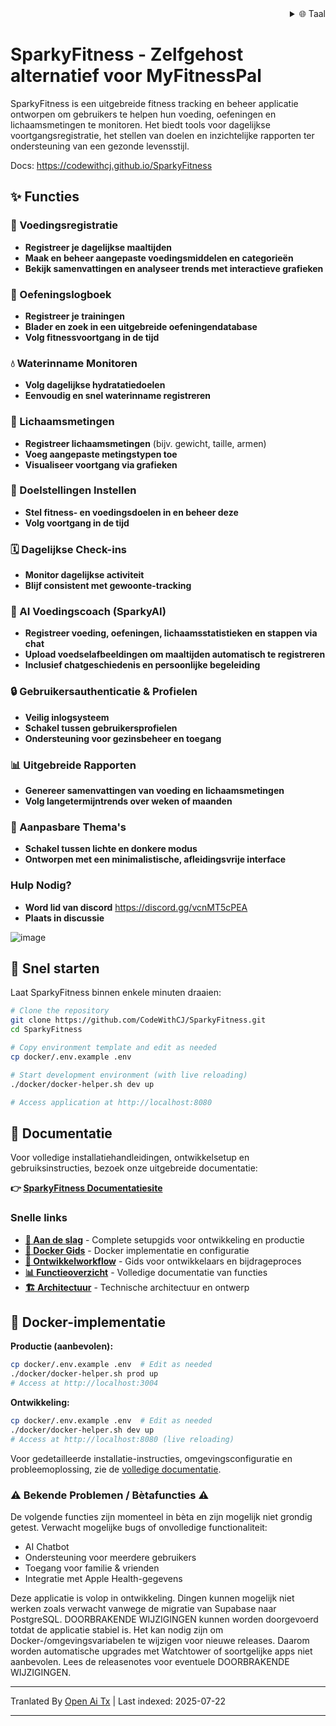 ﻿<div align="right">
  <details>
    <summary >🌐 Taal</summary>
    <div>
      <div align="right">
        <p><a href="https://openaitx.github.io/view.html?user=CodeWithCJ&project=SparkyFitness&lang=en">Engels</a></p>
        <p><a href="https://openaitx.github.io/view.html?user=CodeWithCJ&project=SparkyFitness&lang=zh-CN">简体中文</a></p>
        <p><a href="https://openaitx.github.io/view.html?user=CodeWithCJ&project=SparkyFitness&lang=zh-TW">繁體中文</a></p>
        <p><a href="https://openaitx.github.io/view.html?user=CodeWithCJ&project=SparkyFitness&lang=ja">日本語</a></p>
        <p><a href="https://openaitx.github.io/view.html?user=CodeWithCJ&project=SparkyFitness&lang=ko">한국어</a></p>
        <p><a href="https://openaitx.github.io/view.html?user=CodeWithCJ&project=SparkyFitness&lang=hi">हिन्दी</a></p>
        <p><a href="https://openaitx.github.io/view.html?user=CodeWithCJ&project=SparkyFitness&lang=th">ไทย</a></p>
        <p><a href="https://openaitx.github.io/view.html?user=CodeWithCJ&project=SparkyFitness&lang=fr">Frans</a></p>
        <p><a href="https://openaitx.github.io/view.html?user=CodeWithCJ&project=SparkyFitness&lang=de">Duits</a></p>
        <p><a href="https://openaitx.github.io/view.html?user=CodeWithCJ&project=SparkyFitness&lang=es">Spaans</a></p>
        <p><a href="https://openaitx.github.io/view.html?user=CodeWithCJ&project=SparkyFitness&lang=it">Italiaans</a></p>
        <p><a href="https://openaitx.github.io/view.html?user=CodeWithCJ&project=SparkyFitness&lang=ru">Russisch</a></p>
        <p><a href="https://openaitx.github.io/view.html?user=CodeWithCJ&project=SparkyFitness&lang=pt">Portugees</a></p>
        <p><a href="https://openaitx.github.io/view.html?user=CodeWithCJ&project=SparkyFitness&lang=nl">Nederlands</a></p>
        <p><a href="https://openaitx.github.io/view.html?user=CodeWithCJ&project=SparkyFitness&lang=pl">Pools</a></p>
        <p><a href="https://openaitx.github.io/view.html?user=CodeWithCJ&project=SparkyFitness&lang=ar">العربية</a></p>
        <p><a href="https://openaitx.github.io/view.html?user=CodeWithCJ&project=SparkyFitness&lang=fa">فارسی</a></p>
        <p><a href="https://openaitx.github.io/view.html?user=CodeWithCJ&project=SparkyFitness&lang=tr">Turks</a></p>
        <p><a href="https://openaitx.github.io/view.html?user=CodeWithCJ&project=SparkyFitness&lang=vi">Vietnamees</a></p>
        <p><a href="https://openaitx.github.io/view.html?user=CodeWithCJ&project=SparkyFitness&lang=id">Bahasa Indonesia</a></p>
      </div>
    </div>
  </details>
</div>

# SparkyFitness - Zelfgehost alternatief voor MyFitnessPal

SparkyFitness is een uitgebreide fitness tracking en beheer applicatie ontworpen om gebruikers te helpen hun voeding, oefeningen en lichaamsmetingen te monitoren. Het biedt tools voor dagelijkse voortgangsregistratie, het stellen van doelen en inzichtelijke rapporten ter ondersteuning van een gezonde levensstijl.

Docs: https://codewithcj.github.io/SparkyFitness

## ✨ Functies

### 🍎 Voedingsregistratie

* **Registreer je dagelijkse maaltijden**
* **Maak en beheer aangepaste voedingsmiddelen en categorieën**
* **Bekijk samenvattingen en analyseer trends met interactieve grafieken**

### 💪 Oefeningslogboek

* **Registreer je trainingen**
* **Blader en zoek in een uitgebreide oefeningendatabase**
* **Volg fitnessvoortgang in de tijd**

### 💧 Waterinname Monitoren

* **Volg dagelijkse hydratatiedoelen**
* **Eenvoudig en snel waterinname registreren**

### 📏 Lichaamsmetingen

* **Registreer lichaamsmetingen** (bijv. gewicht, taille, armen)
* **Voeg aangepaste metingstypen toe**
* **Visualiseer voortgang via grafieken**

### 🎯 Doelstellingen Instellen

* **Stel fitness- en voedingsdoelen in en beheer deze**
* **Volg voortgang in de tijd**

### 🗓️ Dagelijkse Check-ins

* **Monitor dagelijkse activiteit**
* **Blijf consistent met gewoonte-tracking**

### 🤖 AI Voedingscoach (SparkyAI)

* **Registreer voeding, oefeningen, lichaamsstatistieken en stappen via chat**
* **Upload voedselafbeeldingen om maaltijden automatisch te registreren**
* **Inclusief chatgeschiedenis en persoonlijke begeleiding**

### 🔒 Gebruikersauthenticatie & Profielen

* **Veilig inlogsysteem**
* **Schakel tussen gebruikersprofielen**
* **Ondersteuning voor gezinsbeheer en toegang**

### 📊 Uitgebreide Rapporten

* **Genereer samenvattingen van voeding en lichaamsmetingen**
* **Volg langetermijntrends over weken of maanden**

### 🎨 Aanpasbare Thema's

* **Schakel tussen lichte en donkere modus**
* **Ontworpen met een minimalistische, afleidingsvrije interface**

### Hulp Nodig?
* **Word lid van discord**
  https://discord.gg/vcnMT5cPEA
* **Plaats in discussie**




![image](https://github.com/user-attachments/assets/ccc7f34e-a663-405f-a4d4-a9888c3197bc)

## 🚀 Snel starten

Laat SparkyFitness binnen enkele minuten draaien:

```bash
# Clone the repository
git clone https://github.com/CodeWithCJ/SparkyFitness.git
cd SparkyFitness

# Copy environment template and edit as needed
cp docker/.env.example .env

# Start development environment (with live reloading)
./docker/docker-helper.sh dev up

# Access application at http://localhost:8080
```
## 📖 Documentatie

Voor volledige installatiehandleidingen, ontwikkelsetup en gebruiksinstructies, bezoek onze uitgebreide documentatie:

**👉 [SparkyFitness Documentatiesite](https://codewithcj.github.io/SparkyFitness)**

### Snelle links

- **[🚀 Aan de slag](https://codewithcj.github.io/SparkyFitness/developer/getting-started)** - Complete setupgids voor ontwikkeling en productie
- **[🐳 Docker Gids](https://codewithcj.github.io/SparkyFitness/developer/docker)** - Docker implementatie en configuratie
- **[🔧 Ontwikkelworkflow](https://codewithcj.github.io/SparkyFitness/developer/workflow)** - Gids voor ontwikkelaars en bijdrageproces  
- **[📊 Functieoverzicht](https://codewithcj.github.io/SparkyFitness/features/)** - Volledige documentatie van functies
- **[🏗️ Architectuur](https://codewithcj.github.io/SparkyFitness/app-overview)** - Technische architectuur en ontwerp

## 🐳 Docker-implementatie

**Productie (aanbevolen):**

```bash
cp docker/.env.example .env  # Edit as needed
./docker/docker-helper.sh prod up
# Access at http://localhost:3004
```
**Ontwikkeling:**

```bash
cp docker/.env.example .env  # Edit as needed  
./docker/docker-helper.sh dev up
# Access at http://localhost:8080 (live reloading)
```
Voor gedetailleerde installatie-instructies, omgevingsconfiguratie en probleemoplossing, zie de [volledige documentatie](https://codewithcj.github.io/SparkyFitness/developer/getting-started).

### ⚠️ Bekende Problemen / Bètafuncties ⚠️

De volgende functies zijn momenteel in bèta en zijn mogelijk niet grondig getest. Verwacht mogelijke bugs of onvolledige functionaliteit:

*   AI Chatbot
*   Ondersteuning voor meerdere gebruikers
*   Toegang voor familie & vrienden
*   Integratie met Apple Health-gegevens

Deze applicatie is volop in ontwikkeling. Dingen kunnen mogelijk niet werken zoals verwacht vanwege de migratie van Supabase naar PostgreSQL. DOORBRAKENDE WIJZIGINGEN kunnen worden doorgevoerd totdat de applicatie stabiel is.
Het kan nodig zijn om Docker-/omgevingsvariabelen te wijzigen voor nieuwe releases. Daarom worden automatische upgrades met Watchtower of soortgelijke apps niet aanbevolen. Lees de releasenotes voor eventuele DOORBRAKENDE WIJZIGINGEN.





---

Tranlated By [Open Ai Tx](https://github.com/OpenAiTx/OpenAiTx) | Last indexed: 2025-07-22

---